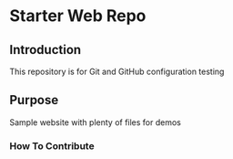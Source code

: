 # Starter Web Repo

## Introduction
This repository is for Git and GitHub configuration testing

## Purpose

Sample website with plenty of files for demos

### How To Contribute
